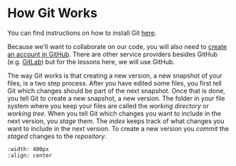 # How Git Works

You can find instructions on how to install Git [here](https://carpentries.github.io/workshop-template/#git).

Because we'll want to collaborate on our code, you will also need to [create an account in GitHub](https://github.com/signup). There are other service providers besides GitHub (e.g. [GitLab](https://gitlab.com/)) but for the lessons here, we will use GitHub.

The way Git works is that creating a new version, a new snapshot of your files, is a two step process. After you have edited some files, you first tell Git which changes should be part of the next snapshot. Once that is done, you tell Git to create a new snapshot, a new version. The folder in your file system where you keep your files are called the *working directory* or *working tree*. When you tell Git which changes you want to include in the next version, you *stage* them. The *index* keeps track of what changes you want to include in the next version. To create a new version you *commit* the *staged* changes to the *repository*.

```{image} ./imgs/wd-staging-repo.png
:width: 400px
:align: center
```


